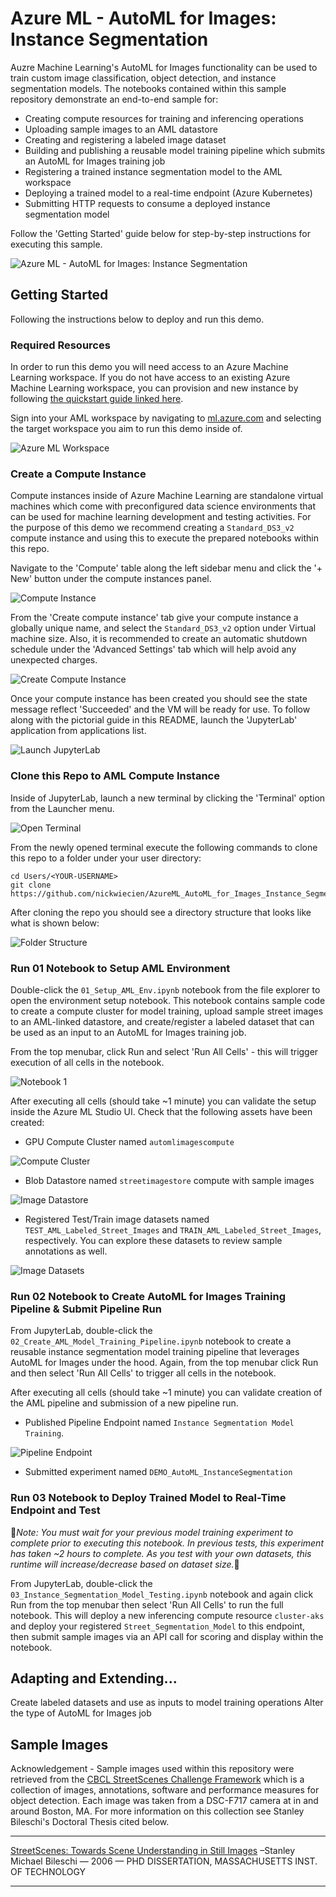 # Azure ML - AutoML for Images: Instance Segmentation

Auzre Machine Learning's AutoML for Images functionality can be used to train custom image classification, object detection, and instance segmentation models. The notebooks contained within this sample repository demonstrate an end-to-end sample for: 

- Creating compute resources for training and inferencing operations
- Uploading sample images to an AML datastore 
- Creating and registering a labeled image dataset
- Building and publishing a reusable model training pipeline which submits an AutoML for Images training job
- Registering a trained instance segmentation model to the AML workspace
- Deploying a trained model to a real-time endpoint (Azure Kubernetes)
- Submitting HTTP requests to consume a deployed instance segmentation model 

Follow the 'Getting Started' guide below for step-by-step instructions for executing this sample.

![Azure ML - AutoML for Images: Instance Segmentation](img/01.png?raw=true "Azure ML - AutoML for Images: Instance Segmentation")

## Getting Started

Following the instructions below to deploy and run this demo.

### Required Resources

In order to run this demo you will need access to an Azure Machine Learning workspace. If you do not have access to an existing Azure Machine Learning workspace, you can provision and new instance by following [the quickstart guide linked here](https://docs.microsoft.com/en-us/azure/machine-learning/quickstart-create-resources).

Sign into your AML workspace by navigating to [ml.azure.com](https://ml.azure.com/) and selecting the target workspace you aim to run this demo inside of.

![Azure ML Workspace](img/02.png?raw=true "Azure ML Workspace")

### Create a Compute Instance

Compute instances inside of Azure Machine Learning are standalone virtual machines which come with preconfigured data science environments that can be used for machine learning development and testing activities. For the purpose of this demo we recommend creating a `Standard_DS3_v2` compute instance and using this to execute the prepared notebooks within this repo.

Navigate to the 'Compute' table along the left sidebar menu and click the '+ New' button under the compute instances panel.

![Compute Instance](img/03.png?raw=true "Compute Instance")

From the 'Create compute instance' tab give your compute instance a globally unique name, and select the `Standard_DS3_v2` option under Virtual machine size. Also, it is recommended to create an automatic shutdown schedule under the 'Advanced Settings' tab which will help avoid any unexpected charges.

![Create Compute Instance](img/04.png?raw=true "Create Compute Instance")

Once your compute instance has been created you should see the state message reflect 'Succeeded' and the VM will be ready for use. To follow along with the pictorial guide in this README, launch the 'JupyterLab' application from applications list.

![Launch JupyterLab](img/05.png?raw=true "Launch JupyterLab")

### Clone this Repo to AML Compute Instance

Inside of JupyterLab, launch a new terminal by clicking the 'Terminal' option from the Launcher menu.

![Open Terminal](img/06.png?raw=true "Open Terminal")

From the newly opened terminal execute the following commands to clone this repo to a folder under your user directory:

```
cd Users/<YOUR-USERNAME>
git clone https://github.com/nickwiecien/AzureML_AutoML_for_Images_Instance_Segmentation
```

After cloning the repo you should see a directory structure that looks like what is shown below:

![Folder Structure](img/07.png?raw=true "Folder Structure")

### Run 01 Notebook to Setup AML Environment

Double-click the `01_Setup_AML_Env.ipynb` notebook from the file explorer to open the environment setup notebook. This notebook contains sample code to create a compute cluster for model training, upload sample street images to an AML-linked datastore, and create/register a labeled dataset that can be used as an input to an AutoML for Images training job.

From the top menubar, click Run and select 'Run All Cells' - this will trigger execution of all cells in the notebook.

![Notebook 1](img/08.png?raw=true "Notebook 1")

After executing all cells (should take ~1 minute) you can validate the setup inside the Azure ML Studio UI. Check that the following assets have been created:

- GPU Compute Cluster named `automlimagescompute`

![Compute Cluster](img/09.png?raw=true "Compute Cluster")

- Blob Datastore named `streetimagestore` compute with sample images

![Image Datastore](img/10.png?raw=true "Image Datastore")

- Registered Test/Train image datasets named `TEST_AML_Labeled_Street_Images` and `TRAIN_AML_Labeled_Street_Images`, respectively. You can explore these datasets to review sample annotations as well.

![Image Datasets](img/11.png?raw=true "Image Datasets")

### Run 02 Notebook to Create AutoML for Images Training Pipeline & Submit Pipeline Run

From JupyterLab, double-click the `02_Create_AML_Model_Training_Pipeline.ipynb` notebook to create a reusable instance segmentation model training pipeline that leverages AutoML for Images under the hood. Again, from the top menubar click Run and then select 'Run All Cells' to trigger all cells in the notebook.

After executing all cells (should take ~1 minute) you can validate creation of the AML pipeline and submission of a new pipeline run.

- Published Pipeline Endpoint named  `Instance Segmentation Model Training`. 

![Pipeline Endpoint](img/12.png?raw=true "Pipeline Endpoint")

- Submitted experiment named `DEMO_AutoML_InstanceSegmentation`



### Run 03 Notebook to Deploy Trained Model to Real-Time Endpoint and Test

🚨<i>Note: You must wait for your previous model training experiment to complete prior to executing this notebook. In previous tests, this experiment has taken ~2 hours to complete. As you test with your own datasets, this runtime will increase/decrease based on dataset size.</i>🚨

From JupyterLab, double-click the `03_Instance_Segmentation_Model_Testing.ipynb` notebook and again click Run from the top menubar then select 'Run All Cells' to run the full notebook. This will deploy a new inferencing compute resource `cluster-aks` and deploy your registered `Street_Segmentation_Model` to this endpoint, then submit sample images via an API call for scoring and display within the notebook.


## Adapting and Extending...

Create labeled datasets and use as inputs to model training operations
Alter the type of AutoML for Images job

## Sample Images
Acknowledgement - Sample images used within this repository were retrieved from the [CBCL StreetScenes Challenge Framework](http://cbcl.mit.edu/software-datasets/streetscenes/) which is a collection of images, annotations, software and performance measures for object detection. Each image was taken from a DSC-F717 camera at in and around Boston, MA. For more information on this collection see Stanley Bileschi's Doctoral Thesis cited below.

-----

[StreetScenes: Towards Scene Understanding in Still Images](http://citeseerx.ist.psu.edu/viewdoc/summary;jsessionid=2CC628AB1C394A3FC44C9FC5EF111062?doi=10.1.1.72.3289) –Stanley Michael Bileschi — 2006 — PHD DISSERTATION, MASSACHUSETTS INST. OF TECHNOLOGY

-----
